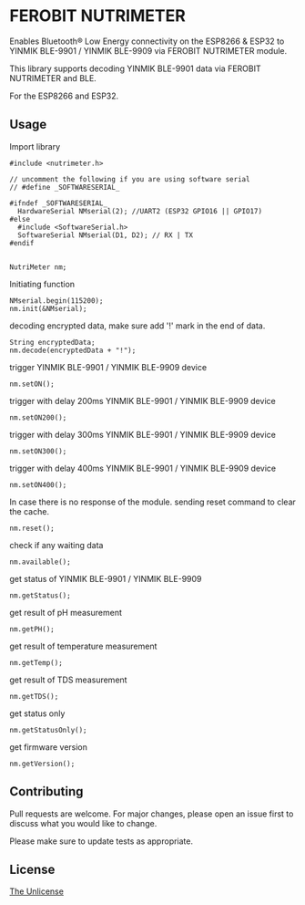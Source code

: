 # FEROBIT NUTRIMETER

Enables Bluetooth® Low Energy connectivity on the ESP8266 & ESP32 to YINMIK BLE-9901 / YINMIK BLE-9909 via FEROBIT NUTRIMETER module.

This library supports decoding YINMIK BLE-9901 data via FEROBIT NUTRIMETER and BLE.

For the ESP8266 and ESP32.

## Usage

Import library
```arduino
#include <nutrimeter.h>

// uncomment the following if you are using software serial
// #define _SOFTWARESERIAL_

#ifndef _SOFTWARESERIAL_
  HardwareSerial NMserial(2); //UART2 (ESP32 GPIO16 || GPIO17)
#else
  #include <SoftwareSerial.h>
  SoftwareSerial NMserial(D1, D2); // RX | TX
#endif


NutriMeter nm;
```

Initiating function
```arduino
NMserial.begin(115200);
nm.init(&NMserial);
```

decoding encrypted data, make sure add '!' mark in the end of data.
```arduino
String encryptedData;
nm.decode(encryptedData + "!");
```
trigger YINMIK BLE-9901 / YINMIK BLE-9909 device
```arduino
nm.setON();
```
trigger with delay 200ms YINMIK BLE-9901 / YINMIK BLE-9909 device
```arduino
nm.setON200();
```
trigger with delay 300ms YINMIK BLE-9901 / YINMIK BLE-9909 device
```arduino
nm.setON300();
```
trigger with delay 400ms YINMIK BLE-9901 / YINMIK BLE-9909 device
```arduino
nm.setON400();
```
In case there is no response of the module. sending reset command to clear the cache.
```arduino
nm.reset();
```
check if any waiting data
```arduino
nm.available();
```
get status of YINMIK BLE-9901 / YINMIK BLE-9909
```arduino
nm.getStatus();
```
get result of pH measurement
```arduino
nm.getPH();
```
get result of temperature measurement
```arduino
nm.getTemp();
```
get result of TDS measurement
```arduino
nm.getTDS();
```
get status only
```arduino
nm.getStatusOnly();
```
get firmware version
```arduino
nm.getVersion();
```

## Contributing

Pull requests are welcome. For major changes, please open an issue first
to discuss what you would like to change.

Please make sure to update tests as appropriate.

## License

[The Unlicense](https://choosealicense.com/licenses/unlicense/#)
